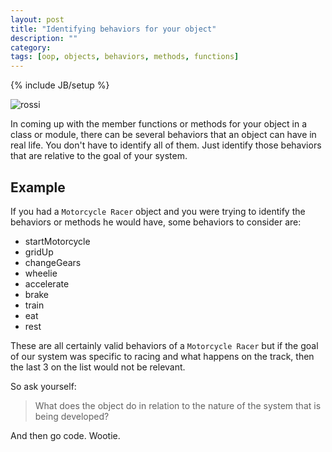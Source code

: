 ```yaml
---
layout: post
title: "Identifying behaviors for your object"
description: ""
category: 
tags: [oop, objects, behaviors, methods, functions]
---
```

{% include JB/setup %}

![rossi](http://f.cl.ly/items/3i3J0h2C2m1001301P3H/Screen%20Shot%202013-03-29%20at%209.24.58%20PM.png)

In coming up with the member functions or methods for your object in a class or module, there can be several behaviors that an object can have in real life. You don't have to identify all of them. Just identify those behaviors that are relative to the goal of your system.

## Example

If you had a `Motorcycle Racer` object and you were trying to identify the behaviors or methods he would have, some behaviors to consider are:

* startMotorcycle
* gridUp
* changeGears
* wheelie
* accelerate
* brake
* train
* eat
* rest

These are all certainly valid behaviors of a `Motorcycle Racer` but if the goal of our system was specific to racing and what happens on the track, then the last 3 on the list would not be relevant.

So ask yourself:
 
> What does the object do in relation to the nature of the system that is being developed?

And then go code. Wootie.
